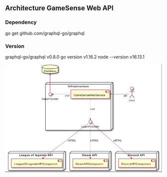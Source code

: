## Architecture GameSense Web API
### Dependency
go get github.com/graphql-go/graphql

### Version
graphql-go/graphql v0.8.0
go version v1.16.2
node --version v16.13.1

![webapi](images/webapi.png) 

